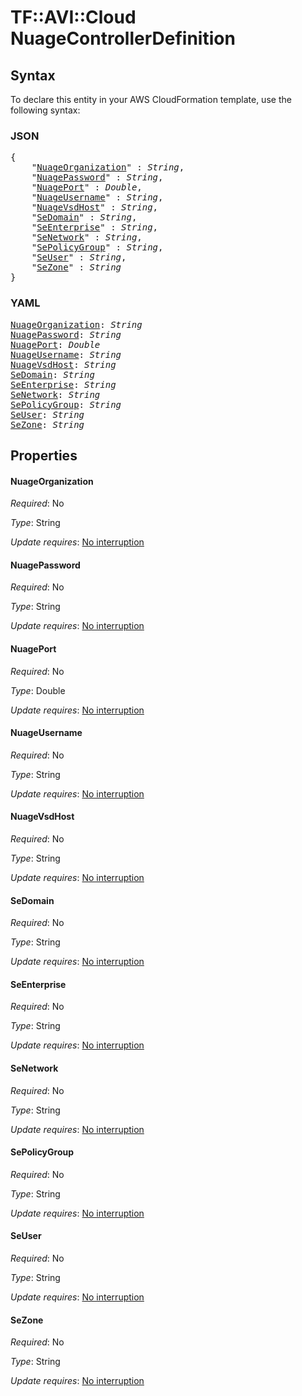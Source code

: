 # TF::AVI::Cloud NuageControllerDefinition

## Syntax

To declare this entity in your AWS CloudFormation template, use the following syntax:

### JSON

<pre>
{
    "<a href="#nuageorganization" title="NuageOrganization">NuageOrganization</a>" : <i>String</i>,
    "<a href="#nuagepassword" title="NuagePassword">NuagePassword</a>" : <i>String</i>,
    "<a href="#nuageport" title="NuagePort">NuagePort</a>" : <i>Double</i>,
    "<a href="#nuageusername" title="NuageUsername">NuageUsername</a>" : <i>String</i>,
    "<a href="#nuagevsdhost" title="NuageVsdHost">NuageVsdHost</a>" : <i>String</i>,
    "<a href="#sedomain" title="SeDomain">SeDomain</a>" : <i>String</i>,
    "<a href="#seenterprise" title="SeEnterprise">SeEnterprise</a>" : <i>String</i>,
    "<a href="#senetwork" title="SeNetwork">SeNetwork</a>" : <i>String</i>,
    "<a href="#sepolicygroup" title="SePolicyGroup">SePolicyGroup</a>" : <i>String</i>,
    "<a href="#seuser" title="SeUser">SeUser</a>" : <i>String</i>,
    "<a href="#sezone" title="SeZone">SeZone</a>" : <i>String</i>
}
</pre>

### YAML

<pre>
<a href="#nuageorganization" title="NuageOrganization">NuageOrganization</a>: <i>String</i>
<a href="#nuagepassword" title="NuagePassword">NuagePassword</a>: <i>String</i>
<a href="#nuageport" title="NuagePort">NuagePort</a>: <i>Double</i>
<a href="#nuageusername" title="NuageUsername">NuageUsername</a>: <i>String</i>
<a href="#nuagevsdhost" title="NuageVsdHost">NuageVsdHost</a>: <i>String</i>
<a href="#sedomain" title="SeDomain">SeDomain</a>: <i>String</i>
<a href="#seenterprise" title="SeEnterprise">SeEnterprise</a>: <i>String</i>
<a href="#senetwork" title="SeNetwork">SeNetwork</a>: <i>String</i>
<a href="#sepolicygroup" title="SePolicyGroup">SePolicyGroup</a>: <i>String</i>
<a href="#seuser" title="SeUser">SeUser</a>: <i>String</i>
<a href="#sezone" title="SeZone">SeZone</a>: <i>String</i>
</pre>

## Properties

#### NuageOrganization

_Required_: No

_Type_: String

_Update requires_: [No interruption](https://docs.aws.amazon.com/AWSCloudFormation/latest/UserGuide/using-cfn-updating-stacks-update-behaviors.html#update-no-interrupt)

#### NuagePassword

_Required_: No

_Type_: String

_Update requires_: [No interruption](https://docs.aws.amazon.com/AWSCloudFormation/latest/UserGuide/using-cfn-updating-stacks-update-behaviors.html#update-no-interrupt)

#### NuagePort

_Required_: No

_Type_: Double

_Update requires_: [No interruption](https://docs.aws.amazon.com/AWSCloudFormation/latest/UserGuide/using-cfn-updating-stacks-update-behaviors.html#update-no-interrupt)

#### NuageUsername

_Required_: No

_Type_: String

_Update requires_: [No interruption](https://docs.aws.amazon.com/AWSCloudFormation/latest/UserGuide/using-cfn-updating-stacks-update-behaviors.html#update-no-interrupt)

#### NuageVsdHost

_Required_: No

_Type_: String

_Update requires_: [No interruption](https://docs.aws.amazon.com/AWSCloudFormation/latest/UserGuide/using-cfn-updating-stacks-update-behaviors.html#update-no-interrupt)

#### SeDomain

_Required_: No

_Type_: String

_Update requires_: [No interruption](https://docs.aws.amazon.com/AWSCloudFormation/latest/UserGuide/using-cfn-updating-stacks-update-behaviors.html#update-no-interrupt)

#### SeEnterprise

_Required_: No

_Type_: String

_Update requires_: [No interruption](https://docs.aws.amazon.com/AWSCloudFormation/latest/UserGuide/using-cfn-updating-stacks-update-behaviors.html#update-no-interrupt)

#### SeNetwork

_Required_: No

_Type_: String

_Update requires_: [No interruption](https://docs.aws.amazon.com/AWSCloudFormation/latest/UserGuide/using-cfn-updating-stacks-update-behaviors.html#update-no-interrupt)

#### SePolicyGroup

_Required_: No

_Type_: String

_Update requires_: [No interruption](https://docs.aws.amazon.com/AWSCloudFormation/latest/UserGuide/using-cfn-updating-stacks-update-behaviors.html#update-no-interrupt)

#### SeUser

_Required_: No

_Type_: String

_Update requires_: [No interruption](https://docs.aws.amazon.com/AWSCloudFormation/latest/UserGuide/using-cfn-updating-stacks-update-behaviors.html#update-no-interrupt)

#### SeZone

_Required_: No

_Type_: String

_Update requires_: [No interruption](https://docs.aws.amazon.com/AWSCloudFormation/latest/UserGuide/using-cfn-updating-stacks-update-behaviors.html#update-no-interrupt)

